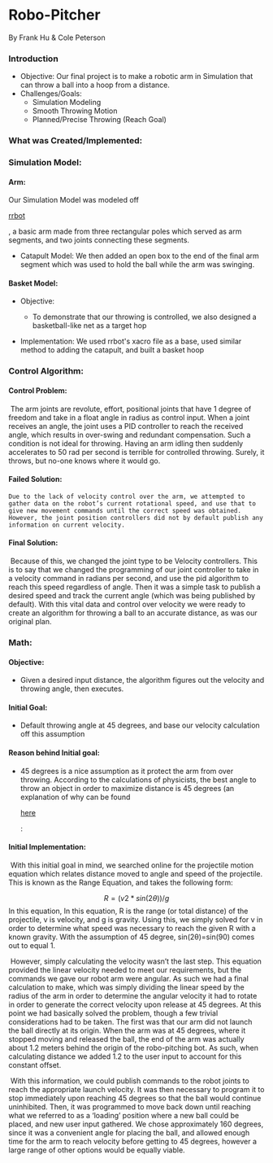 # Robo-Pitcher

By Frank Hu & Cole Peterson

### Introduction

- Objective:
  Our final project is to make a robotic arm in Simulation that can throw a ball into a hoop from a distance. 
- Challenges/Goals:
  - Simulation Modeling
  - Smooth Throwing Motion
  - Planned/Precise Throwing (Reach Goal)

### What was Created/Implemented:

### Simulation Model: 

#### Arm:

Our Simulation Model was modeled off 

[rrbot](https://github.com/ros-simulation/gazebo_ros_demos)

, a basic arm made from three rectangular poles which served as arm segments, and two joints connecting these segments.

- Catapult Model:
  		We then added an open box to the end of the final arm segment which was used to hold the ball while the arm was swinging. 

#### Basket Model:

- Objective:
  - To demonstrate that our throwing is controlled, we also designed a basketball-like net as a target hop

- Implementation:
  	We used rrbot's xacro file as a base, used similar method to adding the catapult, and built a basket hoop

### Control Algorithm:

#### 	Control Problem: 

​	The arm joints are revolute, effort, positional joints that have 1 degree of freedom and take in a float angle in radius as control input. When a joint receives an angle, the joint uses a PID controller to reach the received angle, which results in over-swing and redundant compensation. Such a condition is not ideal for throwing. Having an arm idling then suddenly accelerates to 50 rad per second is terrible for controlled throwing. Surely, it throws, but no-one knows where it would go.

#### 	Failed Solution:

 	Due to the lack of velocity control over the arm, we attempted to gather data on the robot’s current rotational speed, and use that to give new movement commands until the correct speed was obtained. However, the joint position controllers did not by default publish any information on current velocity.

#### 	Final Solution:

​	 Because of this, we changed the joint type to be Velocity controllers. This is to say that we changed the programming of our joint controller to take in a velocity command in radians per second, and use the pid algorithm to reach this speed regardless of angle. Then it was a simple task to publish a desired speed and track the current angle (which was being published by default). With this vital data and control over velocity we were ready to create an algorithm for throwing a ball to an accurate distance, as was our original plan.

### Math:

####   Objective: 

- Given a desired input distance, the algorithm figures out the velocity and throwing angle, then executes.

####   Initial Goal:

* Default throwing angle at 45 degrees, and base our velocity calculation off this assumption

#### Reason behind Initial goal:

* 45 degrees is a nice assumption as it protect the arm from over throwing. According to the calculations of physicists, the best angle to throw an object in order to maximize distance is 45 degrees (an explanation of why can be found 

  [here](https://www.scientificamerican.com/article/football-projectile-motion/#:~:text=The%20sine%20function%20reaches%20its,an%20angle%20of%2045%20degrees)

  : 

#### Initial Implementation:

​	With this initial goal in mind, we searched online for the projectile motion equation which relates distance moved to angle and speed of the projectile. This is known as the Range Equation, and takes the following form:

$$
R = (v2 * sin(2θ))/g
$$
In this equation, In this equation, R is the range (or total distance) of the projectile, v is velocity, and g is gravity. Using this, we simply solved for v in order to determine what speed was necessary to reach the given R with a known gravity. With the assumption of 45 degree, sin(2θ)=sin(90) comes out to equal 1. 

​	However, simply calculating the velocity wasn’t the last step. This equation provided the linear velocity needed to meet our requirements, but the commands we gave our robot arm were angular. As such we had a final calculation to make, which was simply dividing the linear speed by the radius of the arm in order to determine the angular velocity it had to rotate in order to generate the correct velocity upon release at 45 degrees. At this point we had basically solved the problem, though a few trivial considerations had to be taken. The first was that our arm did not launch the ball directly at its origin. When the arm was at 45 degrees, where it stopped moving and released the ball, the end of the arm was actually about 1.2 meters behind the origin of the robo-pitching bot. As such, when calculating distance we added 1.2 to the user input to account for this constant offset.

​	With this information, we could publish commands to the robot joints to reach the appropriate launch velocity. It was then necessary to program it to stop immediately upon reaching 45 degrees so that the ball would continue uninhibited. Then, it was programmed to move back down until reaching what we referred to as a ‘loading’ position where a new ball could be placed, and new user input gathered. We chose approximately 160 degrees, since it was a convenient angle for placing the ball, and allowed enough time for the arm to reach velocity before getting to 45 degrees, however a large range of other options would be equally viable. 

